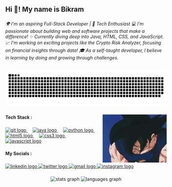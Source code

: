 <h2 align="left">Hi 👋! My name is Bikram</h2>

###

<h6 align="left">🌍 I'm an aspiring Full-Stack Developer | 🚀 Tech Enthusiast  💻 I’m passionate about building web and software projects that make a difference! ✨ Currently diving deep into Java, HTML, CSS, and JavaScript.  📈 I'm working on exciting projects like the Crypto Risk Analyzer, focusing on financial insights through data! 🎓 As a self-taught developer, I believe in learning by doing and growing through challenges.</h6>

###

<img src="https://raw.githubusercontent.com/heybikramjeetsingh/heybikramjeetsingh/output/snake.svg" alt="Snake animation" />

###

<img align="right" height="150" src="https://raw.githubusercontent.com/heybikramjeetsingh/heybikramjeetsingh/main/assets/goku-thumbs-up.gif"  />


###

<h4 align="left">Tech Stack :</h4>

###

<div align="left">
  <a href="https://https://git-scm.com/" target="_blank">
    <img src="https://cdn.jsdelivr.net/gh/devicons/devicon/icons/git/git-original.svg" height="30" alt="git logo" />
  </a>
  <img width="12" />
  <a href="https://https://dev.java/" target="_blank">
    <img src="https://cdn.jsdelivr.net/gh/devicons/devicon/icons/java/java-original.svg" height="30" alt="java logo" />
  </a>
  <img width="12" />
  <a href="https://https://www.python.org/" target="_blank">
    <img src="https://cdn.jsdelivr.net/gh/devicons/devicon/icons/python/python-original.svg" height="30" alt="python logo" />
  </a>
  <img width="12" />
  <a href="https://cdn.jsdelivr.net/gh/devicons/devicon/icons/html5/html5-original.svg" target="_blank">
    <img src="https://cdn.jsdelivr.net/gh/devicons/devicon/icons/html5/html5-original.svg" height="30" alt="html5 logo" />
  </a>
  <img width="12" />
  <a href="https://cdn.jsdelivr.net/gh/devicons/devicon/icons/css3/css3-original.svg" target="_blank">
    <img src="https://cdn.jsdelivr.net/gh/devicons/devicon/icons/css3/css3-original.svg" height="30" alt="css3 logo" />
  </a>
  <img width="12" />
  <a href="https://https://developer.mozilla.org/en-US/docs/Web/JavaScript" target="_blank">
    <img src="https://cdn.jsdelivr.net/gh/devicons/devicon/icons/javascript/javascript-original.svg" height="30" alt="javascript logo" />
  </a>
</div>

###

<h4 align="left">My Socials :</h4>

###

<div align="left">
  <a href="https://www.linkedin.com/in/heybikramjeetsingh" target="_blank">
    <img src="https://raw.githubusercontent.com/maurodesouza/profile-readme-generator/master/src/assets/icons/social/linkedin/default.svg" width="47" height="35" alt="linkedin logo"  />
  </a>
  <a href="https://x.com/bikram_jeet_x" target="_blank">
    <img src="https://raw.githubusercontent.com/maurodesouza/profile-readme-generator/master/src/assets/icons/social/twitter/default.svg" width="47" height="35" alt="twitter logo"  />
  </a>
  <a href="mailto:heybikramjeetsingh@gmail.com" target="_blank">
    <img src="https://raw.githubusercontent.com/maurodesouza/profile-readme-generator/master/src/assets/icons/social/gmail/default.svg" width="47" height="35" alt="gmail logo"  />
  </a>
  <a href="https://www.instagram.com/heybikramjeetsingh/" target="_blank">
    <img src="https://raw.githubusercontent.com/maurodesouza/profile-readme-generator/master/src/assets/icons/social/instagram/default.svg" width="47" height="35" alt="instagram logo"  />
  </a>
</div>

###

<div align="center">
  <img src="https://github-readme-stats.vercel.app/api?username=heybikramjeetsingh&hide_title=false&hide_rank=true&show_icons=true&include_all_commits=true&count_private=true&disable_animations=false&theme=github_dark&locale=en&hide_border=true" height="150" alt="stats graph"  />
  <img src="https://github-readme-stats.vercel.app/api/top-langs?username=heybikramjeetsingh&locale=en&hide_title=false&layout=compact&card_width=320&langs_count=5&theme=github_dark&hide_border=true" height="150" alt="languages graph"  />
</div>
